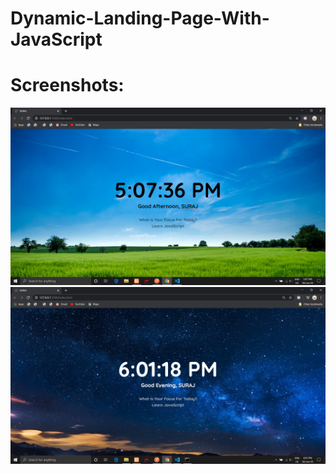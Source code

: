 # Dynamic-Landing-Page-With-JavaScript

# Screenshots:

![](https://github.com/suraj038/Dynamic-Landing-Page-With-JavaScript/blob/master/screenshots/Screenshot%20(188).png)
![](https://github.com/suraj038/Dynamic-Landing-Page-With-JavaScript/blob/master/screenshots/Screenshot%20(189).png)

